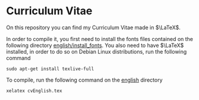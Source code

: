 # Curriculum Vitae

On this repository you can find my Curriculum Vitae made in $\LaTeX$. 

In order to compile it, you first need to install the fonts files contained on the following directory [english/install_fonts](english/install_fonts). You also need to have $\LaTeX$ installed, in order to do so on Debian Linux distributions, run the following command
    
    sudo apt-get install texlive-full
    
To compile, run the following command on the [english](english) directory

    xelatex cvEnglish.tex
